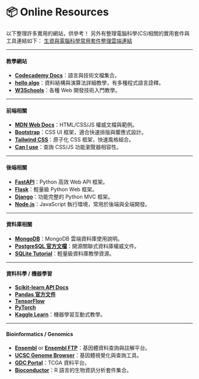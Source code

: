 # 📦 Online Resources

以下整理許多實用的網站，供參考！
另外有整理電腦科學(CS)相關的實用套件與工具連結如下：
[生資與電腦科學常用套件整理雲端連結](https://docs.google.com/spreadsheets/d/19aNU64J1diFTT1soe4DDKa7pmG6O8MxQDxvi2kQzsTI/edit?usp=sharing)

---

#### 教學網站

* **[Codecademy Docs](https://www.codecademy.com/resources/docs)**：語言與技術文檔集合。
* **[hello algo](https://www.hello-algo.com/chapter_hello_algo/)**：資料結構與演算法詳細教學，有多種程式語言詮釋。
* **[W3Schools](https://www.w3schools.com/)**：各種 Web 開發技術入門教學。

---

#### 前端相關

* **[MDN Web Docs](https://developer.mozilla.org/en-US/)**：HTML/CSS/JS 權威文檔與範例。
* **[Bootstrap](https://getbootstrap.com/)**：CSS UI 框架，適合快速排版與響應式設計。
* **[Tailwind CSS](https://tailwindcss.com/)**：原子化 CSS 框架，快速風格組合。
* **[Can I use](https://caniuse.com/)**：查詢 CSS/JS 功能瀏覽器相容性。

---

#### 後端相關

* **[FastAPI](https://fastapi.tiangolo.com/)**：Python 高效 Web API 框架。
* **[Flask](https://flask.palletsprojects.com/)**：輕量級 Python Web 框架。
* **[Django](https://www.djangoproject.com/)**：功能完整的 Python MVC 框架。
* **[Node.js](https://nodejs.org/)**：JavaScript 執行環境，常用於後端與全端開發。

---

#### 資料庫相關

* **[MongoDB](https://www.mongodb.com/)**：MongoDB 雲端資料庫使用說明。
* **[PostgreSQL 官方文檔](https://www.postgresql.org/docs/)**：開源關聯式資料庫權威文件。
* **[SQLite Tutorial](https://www.sqlitetutorial.net/)**：輕量級資料庫教學資源。

---

#### 資料科學 / 機器學習

* **[Scikit-learn API Docs](https://scikit-learn.org/stable/documentation.html)**
* **[Pandas 官方文件](https://pandas.pydata.org/docs/)**
* **[TensorFlow](https://www.tensorflow.org/)**
* **[PyTorch](https://pytorch.org/)**
* **[Kaggle Learn](https://www.kaggle.com/learn)**：機器學習互動式教學。

---

#### Bioinformatics / Genomics

* **[Ensembl](https://www.ensembl.org/)** or **[Ensembl FTP](https://ftp.ensembl.org/pub/)**：基因體資料查詢與註解平台。
* **[UCSC Genome Browser](https://genome.ucsc.edu/)**：基因體視覺化與查詢工具。
* **[GDC Portal](https://portal.gdc.cancer.gov/)**：TCGA 資料平台。
* **[Bioconductor](https://bioconductor.org/)**：R 語言的生物資訊分析套件集合。
